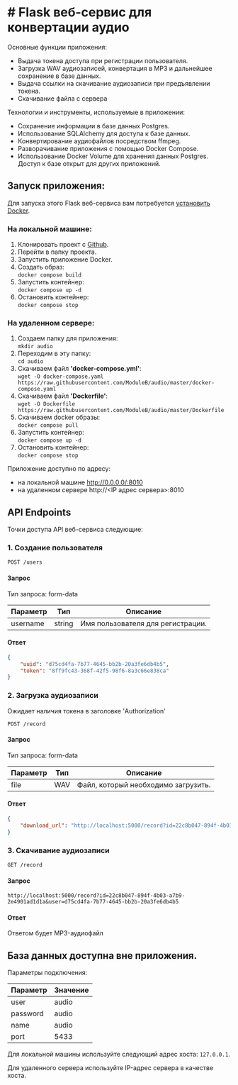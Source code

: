 
# # Flask веб-сервис для конвертации аудио

Основные функции приложения:
- Выдача токена доступа при регистрации пользователя.
- Загрузка WAV аудиозаписей, конвертация в MP3 и дальнейшее сохранение в базе данных.
- Выдача ссылки на скачивание аудиозаписи при предъявлении токена.
- Скачивание файла с сервера

Технологии и инструменты, используемые в приложении:
- Сохранение информации в базе данных Postgres.
- Использование SQLAlchemy для доступа к базе данных.
- Конвертирование аудиофайлов посредством ffmpeg. 
- Разворачивание приложения с помощью Docker Compose.
- Использование Docker Volume для хранения данных Postgres. Доступ к базе открыт для других приложений.


## Запуск приложения:
Для запуска этого Flask веб-сервиса вам потребуется [установить Docker](https://www.docker.com/).

### На локальной машине:

1. Клонировать проект с [Github](https://github.com/ModuleB/audio).
2. Перейти в папку проекта.
3. Запустить приложение Docker.
4. Создать образ:  
`docker compose build`
5. Запустить контейнер:  
`docker compose up -d`
6. Остановить контейнер:  
`docker compose stop`

### На удаленном сервере:
1. Создаем папку для приложения:  
`mkdir audio`
2. Переходим в эту папку:  
`cd audio`
3. Скачиваем файл **'docker-compose.yml'**:   
`wget -O docker-compose.yaml https://raw.githubusercontent.com/ModuleB/audio/master/docker-compose.yaml`
4. Скачиваем файл **'Dockerfile'**:   
`wget -O Dockerfile https://raw.githubusercontent.com/ModuleB/audio/master/Dockerfile`
5. Скачиваем docker образы:  
`docker compose pull`
6. Запустить контейнер:  
`docker compose up -d`
7. Остановить контейнер:  
`docker compose stop`


Приложение доступно по адресу:
- на локальной машине http://0.0.0.0/:8010
- на удаленном сервере http://<IP адрес сервера>:8010


## API Endpoints

Точки доступа API веб-сервиса следующие:

### 1. Создание пользователя

```
POST /users
```

#### Запрос

Тип запроса: form-data

| Параметр | Тип     | Описание                           |
| -------- | ------- |------------------------------------|
| username | string  | Имя пользователя для регистрации.  |

#### Ответ

```json
{
    "uuid": "d75cd4fa-7b77-4645-bb2b-20a3fe6db4b5",
    "token": "8ff9fc43-368f-42f5-98f6-8a3c66e838ca"
}
```
  
  

### 2. Загрузка аудиозаписи
Ожидает наличия токена в заголовке 'Authorization'
```
POST /record
```

#### Запрос

Тип запроса: form-data

| Параметр | Тип | Описание                            |
| -------- |-----| ----------------------------------- |
| file     | WAV | Файл, который необходимо загрузить. |

#### Ответ

```json
{
    "download_url": "http://localhost:5000/record?id=22c8b047-894f-4b03-a7b9-2e4901ad1d1a&user=d75cd4fa-7b77-4645-bb2b-20a3fe6db4b5"
}
```



### 3. Скачивание аудиозаписи

```
GET /record
```

#### Запрос

`http://localhost:5000/record?id=22c8b047-894f-4b03-a7b9-2e4901ad1d1a&user=d75cd4fa-7b77-4645-bb2b-20a3fe6db4b5`

#### Ответ

Ответом будет MP3-аудиофайл


## База данных доступна вне приложения. 
Параметры подключения:

| Параметр  | Значение       |
| --------- | -------------- |
| user      | audio          |
| password  | audio          |
| name      | audio          |
| port      | 5433           |

Для локальной машины используйте следующий адрес хоста: `127.0.0.1`.

Для удаленного сервера используйте IP-адрес сервера в качестве хоста.

